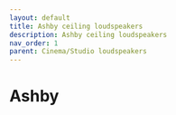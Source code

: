 ```yaml
---
layout: default
title: Ashby ceiling loudspeakers
description: Ashby ceiling loudspeakers
nav_order: 1
parent: Cinema/Studio loudspeakers
---
```


# Ashby